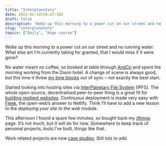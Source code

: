 ```yaml
---
title: "Interplanetary"
date: 2022-01-19T20:47:18Z
draft: false
description: "Woke up this morning to a power cut on our street and no running water.  What else am I’m currently taking for granted, that I would miss if it were gone? "
slug: "interplanetary"
topics: ["Daily", "Hugo course"]
---
```


Woke up this morning to a power cut on our street and no running water.  What else am I’m currently taking for granted, that I would miss if it were gone? 

No water meant no coffee, so booked at table through [AndCo](https://www.andco.life/) and spent the morning working from the Dixon hotel. A change of scene is always good, but this time it threw [my time blocks](/updates/time-blocking/) out of sync – not exactly the best start.

Started looking into hosting sites via [InterPlanetary File System](https://ipfs.io/) (IPFS). The whole open-source, decentralised peer-to-peer thing is a great fit for [building resilient websites](https://practicalhugo.com/). Continuous deployment is made very easy with [Fleek](https://fleek.co/), the open-web’s answer to Netlify. Think I’ll have to add a new lesson to the *deploying your site to the web* module.

This afternoon I found a spare few minutes, so bought back my [/things](/things) page. It’s not much, but it will do for now. Somewhere to keep track of personal projects, tools I’ve built, things like that.

Work related projects are now [case studies](/topics/case-study/). Still lots to add.